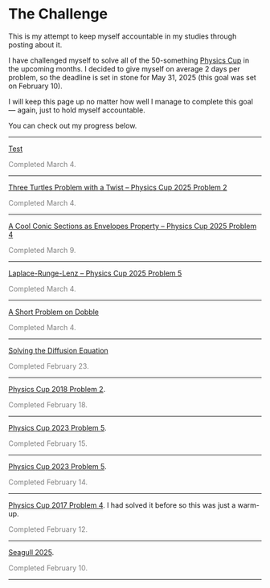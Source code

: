 # The Challenge

This is my attempt to keep myself accountable in my studies through posting about it.

I have challenged myself to solve all of the 50-something [Physics Cup](https://physicscup.ee/) in the upcoming months. I decided to give myself on average 2 days per problem, so the deadline is set in stone for May 31, 2025 (this goal was set on February 10).

I will keep this page up no matter how well I manage to complete this goal –– again, just to hold myself accountable.

You can check out my progress below.

---

[Test](https://saskiapoldmaa.github.io/?show=proov.html)
<p style="color: gray;">Completed March 4.</p>

---

[Three Turtles Problem with a Twist – Physics Cup 2025 Problem 2](https://saskiapoldmaa.github.io/?show=tetrahedron.html)
<p style="color: gray;">Completed March 4.</p>

---

[A Cool Conic Sections as Envelopes Property – Physics Cup 2025 Problem 4](https://saskiapoldmaa.github.io/?show=PC/PC25/4.md)
<p style="color: gray;">Completed March 9.</p>

---

[Laplace-Runge-Lenz – Physics Cup 2025 Problem 5](https://saskiapoldmaa.github.io/?show=PC/PC25/255.md)
<p style="color: gray;">Completed March 4.</p>

---

[A Short Problem on Dobble](https://saskiapoldmaa.github.io/?show=PC/dobble.md)
<p style="color: gray;">Completed March 4.</p>

---

[Solving the Diffusion Equation](https://saskiapoldmaa.github.io/?show=PC/diffusion.md)
<p style="color: gray;">Completed February 23.</p>

---

[Physics Cup 2018 Problem 2](https://saskiapoldmaa.github.io/?show=PC/PC18/PC182.md).
<p style="color: gray;">Completed February 18.</p>

---

[Physics Cup 2023 Problem 5](https://saskiapoldmaa.github.io/?show=PC/PC25/PC253.md).
<p style="color: gray;">Completed February 15.</p>

---

[Physics Cup 2023 Problem 5](https://saskiapoldmaa.github.io/?show=PC/PC23/PC235.md).
<p style="color: gray;">Completed February 14.</p>

---

[Physics Cup 2017 Problem 4](https://saskiapoldmaa.github.io/?show=PC/PC174/PC174.md). I had solved it before so this was just a warm-up.
<p style="color: gray;">Completed February 12.</p>

---

[Seagull 2025](https://saskiapoldmaa.github.io/?show=kajakas25.md). 
<p style="color: gray;">Completed February 10.</p>

---
